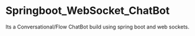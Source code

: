 # Springboot_WebSocket_ChatBot
Its a Conversational/Flow ChatBot build using spring boot and web sockets.
